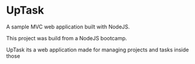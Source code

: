# UpTask
A sample MVC web application built with NodeJS.

This project was build from a NodeJS bootcamp.

UpTask its a web application made for managing projects and tasks inside those

